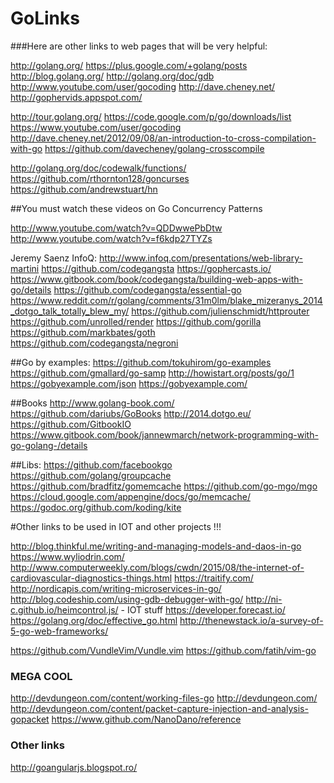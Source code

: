 GoLinks
================

###Here are other links to web pages that will be very helpful:

http://golang.org/
https://plus.google.com/+golang/posts
http://blog.golang.org/
http://golang.org/doc/gdb
http://www.youtube.com/user/gocoding
http://dave.cheney.net/
http://gophervids.appspot.com/

http://tour.golang.org/
https://code.google.com/p/go/downloads/list
https://www.youtube.com/user/gocoding
http://dave.cheney.net/2012/09/08/an-introduction-to-cross-compilation-with-go
https://github.com/davecheney/golang-crosscompile

http://golang.org/doc/codewalk/functions/
https://github.com/rthornton128/goncurses
https://github.com/andrewstuart/hn

##You must watch these videos on Go Concurrency Patterns

http://www.youtube.com/watch?v=QDDwwePbDtw
http://www.youtube.com/watch?v=f6kdp27TYZs


Jeremy Saenz InfoQ:
http://www.infoq.com/presentations/web-library-martini
https://github.com/codegangsta
https://gophercasts.io/
https://www.gitbook.com/book/codegangsta/building-web-apps-with-go/details
https://github.com/codegangsta/essential-go
https://www.reddit.com/r/golang/comments/31m0lm/blake_mizeranys_2014_dotgo_talk_totally_blew_my/
https://github.com/julienschmidt/httprouter
https://github.com/unrolled/render
https://github.com/gorilla
https://github.com/markbates/goth
https://github.com/codegangsta/negroni

##Go by examples:
https://github.com/tokuhirom/go-examples
https://github.com/gmallard/go-samp
http://howistart.org/posts/go/1
https://gobyexample.com/json
https://gobyexample.com/

##Books
http://www.golang-book.com/
https://github.com/dariubs/GoBooks
http://2014.dotgo.eu/
https://github.com/GitbookIO
https://www.gitbook.com/book/jannewmarch/network-programming-with-go-golang-/details

##Libs:
https://github.com/facebookgo
https://github.com/golang/groupcache
https://github.com/bradfitz/gomemcache
https://github.com/go-mgo/mgo
https://cloud.google.com/appengine/docs/go/memcache/
https://godoc.org/github.com/koding/kite

#Other links to be used in IOT and other projects !!!

http://blog.thinkful.me/writing-and-managing-models-and-daos-in-go
https://www.wyliodrin.com/
http://www.computerweekly.com/blogs/cwdn/2015/08/the-internet-of-cardiovascular-diagnostics-things.html
https://traitify.com/
http://nordicapis.com/writing-microservices-in-go/
http://blog.codeship.com/using-gdb-debugger-with-go/
http://ni-c.github.io/heimcontrol.js/ - IOT stuff
https://developer.forecast.io/
https://golang.org/doc/effective_go.html
http://thenewstack.io/a-survey-of-5-go-web-frameworks/

https://github.com/VundleVim/Vundle.vim
https://github.com/fatih/vim-go


### MEGA COOL 
http://devdungeon.com/content/working-files-go
http://devdungeon.com/
http://devdungeon.com/content/packet-capture-injection-and-analysis-gopacket
https://www.github.com/NanoDano/reference


### Other links

http://goangularjs.blogspot.ro/
